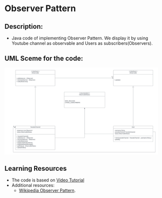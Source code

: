 # Observer Pattern

## Description:
- Java code of implementing Observer Pattern. We display it by using Youtube channel as observable and Users as subscribers(Observers).
## UML Sceme for the code:
![uml.png](https://github.com/DionysisTheodosis/Design-Patterns/blob/main/ObserverPattern/uml.png)

## Learning Resources

- The code is based on [Video Tutorial](https://youtu.be/_BpmfnqjgzQ?list=PLCOO6j3cDu94FP8pMPOigpyy0XoQkdKBW)
- Additional resources:
  - [Wikipedia Observer Pattern](https://en.wikipedia.org/wiki/Observer_pattern).
